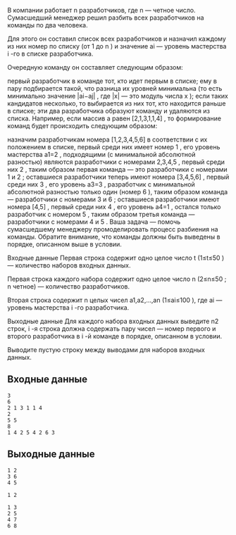В компании работает n
 разработчиков, где n
 — четное число. Сумасшедший менеджер решил разбить всех разработчиков на команды по два человека.

Для этого он составил список всех разработчиков и назначил каждому из них номер по списку (от 1
 до n
) и значение ai
 — уровень мастерства i
-го в списке разработчика.

Очередную команду он составляет следующим образом:

первый разработчик в команде тот, кто идет первым в списке;
ему в пару подбирается такой, что разница их уровней минимальна (то есть минимально значение |ai−aj|
, где |x|
 — это модуль числа x
); если таких кандидатов несколько, то выбирается из них тот, кто находится раньше в списке;
эти два разработчика образуют команду и удаляются из списка.
Например, если массив a
 равен [2,1,3,1,1,4]
, то формирование команд будет происходить следующим образом:

назначим разработчикам номера [1,2,3,4,5,6]
 в соответствии с их положением в списке, первый среди них имеет номер 1
, его уровень мастерства a1=2
, подходящими (с минимальной абсолютной разностью) являются разработчики с номерами 2,3,4,5
, первый среди них 2
, таким образом первая команда — это разработчики с номерами 1
 и 2
;
оставшиеся разработчики теперь имеют номера [3,4,5,6]
, первый среди них 3
, его уровень a3=3
, разработчик с минимальной абсолютной разностью только один (номер 6
), таким образом команда — разработчики с номерами 3
 и 6
;
оставшиеся разработчики имеют номера [4,5]
, первый среди них 4
, его уровень a4=1
, остался только разработчик с номером 5
, таким образом третья команда — разработчики с номерами 4
 и 5
.
Ваша задача — помочь сумасшедшему менеджеру промоделировать процесс разбиения на команды. Обратите внимание, что команды должны быть выведены в порядке, описанном выше в условии.

Входные данные
Первая строка содержит одно целое число t
 (1≤t≤50
) — количество наборов входных данных.

Первая строка каждого набора содержит одно целое число n
 (2≤n≤50
; n
 четное) — количество разработчиков.

Вторая строка содержит n
 целых чисел a1,a2,…,an
 (1≤ai≤100
), где ai
 — уровень мастерства i
-го разработчика.

Выходные данные
Для каждого набора входных данных выведите n2
 строк, i
-я строка должна содержать пару чисел — номер первого и второго разработчика в i
-й команде в порядке, описанном в условии.

Выводите пустую строку между выводами для наборов входных данных.

## Входные данные
```
3
6
2 1 3 1 1 4
2
5 5
8
1 4 2 5 4 2 6 3

```
## Выходные данные
```
1 2
3 6
4 5

1 2

1 3
2 5
4 7
6 8

```